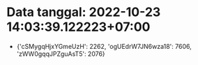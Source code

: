 # Data tanggal: 2022-10-23 14:03:39.122223+07:00

* {'cSMygqHjxYGmeUzH': 2262, 'ogUEdrW7JN6wza18': 7606, 'zWW0gqqJPZguAsT5': 2076}
